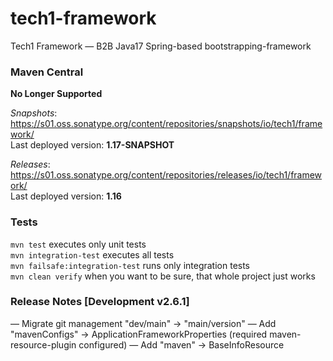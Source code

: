 # tech1-framework
Tech1 Framework — B2B Java17 Spring-based bootstrapping-framework 

### Maven Central
**No Longer Supported**

_Snapshots_: https://s01.oss.sonatype.org/content/repositories/snapshots/io/tech1/framework/  
Last deployed version: **1.17-SNAPSHOT**  

_Releases_: https://s01.oss.sonatype.org/content/repositories/releases/io/tech1/framework/  
Last deployed version: **1.16** 

### Tests
`mvn test` executes only unit tests  
`mvn integration-test` executes all tests  
`mvn failsafe:integration-test` runs only integration tests  
`mvn clean verify` when you want to be sure, that whole project just works  

### Release Notes [Development v2.6.1]
— Migrate git management "dev/main" → "main/version" 
— Add "mavenConfigs" → ApplicationFrameworkProperties (required maven-resource-plugin configured)
— Add "maven" → BaseInfoResource
